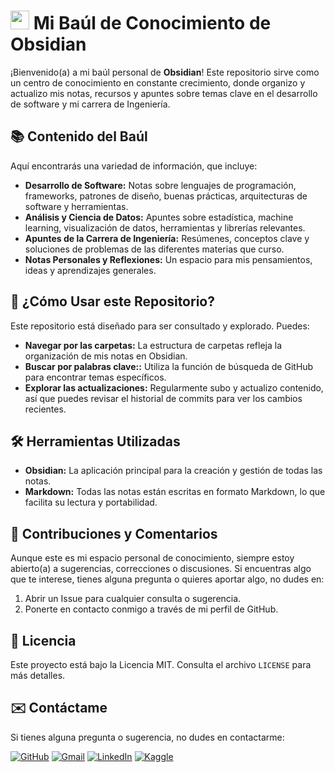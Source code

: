 # <img width="30" height="30" src="https://images.toolfinder.co/tools/5/logo/obsidian-logo.svg?h=256&fm=webp&fit=pad&w=256&q=100" alt="obsidian"> Mi Baúl de Conocimiento de Obsidian

¡Bienvenido(a) a mi baúl personal de **Obsidian**! Este repositorio sirve como un centro de conocimiento en constante crecimiento, donde organizo y actualizo mis notas, recursos y apuntes sobre temas clave en el desarrollo de software y mi carrera de Ingeniería.

## 📚 Contenido del Baúl

Aquí encontrarás una variedad de información, que incluye:

- **Desarrollo de Software:** Notas sobre lenguajes de programación, frameworks, patrones de diseño, buenas prácticas, arquitecturas de software y herramientas.
- **Análisis y Ciencia de Datos:** Apuntes sobre estadística, machine learning, visualización de datos, herramientas y librerías relevantes.
- **Apuntes de la Carrera de Ingeniería:** Resúmenes, conceptos clave y soluciones de problemas de las diferentes materias que curso.
- **Notas Personales y Reflexiones:** Un espacio para mis pensamientos, ideas y aprendizajes generales.

## 🚀 ¿Cómo Usar este Repositorio?

Este repositorio está diseñado para ser consultado y explorado. Puedes:

- **Navegar por las carpetas:** La estructura de carpetas refleja la organización de mis notas en Obsidian.
- **Buscar por palabras clave::** Utiliza la función de búsqueda de GitHub para encontrar temas específicos.
- **Explorar las actualizaciones:** Regularmente subo y actualizo contenido, así que puedes revisar el historial de commits para ver los cambios recientes.

## 🛠️ Herramientas Utilizadas

- **Obsidian:** La aplicación principal para la creación y gestión de todas las notas.
- **Markdown:** Todas las notas están escritas en formato Markdown, lo que facilita su lectura y portabilidad.

## 🤝 Contribuciones y Comentarios

Aunque este es mi espacio personal de conocimiento, siempre estoy abierto(a) a sugerencias, correcciones o discusiones. Si encuentras algo que te interese, tienes alguna pregunta o quieres aportar algo, no dudes en:

1. Abrir un Issue para cualquier consulta o sugerencia.
2. Ponerte en contacto conmigo a través de mi perfil de GitHub.

## 📃 Licencia

Este proyecto está bajo la Licencia MIT. Consulta el archivo `LICENSE` para más detalles.

## ✉️ Contáctame

Si tienes alguna pregunta o sugerencia, no dudes en contactarme:

[![GitHub](https://img.shields.io/badge/-GitHub-181717?style=flat&logo=github&logoColor=white)](https://github.com/ayorick23)
[![Gmail](https://img.shields.io/badge/-Email-D14836?style=flat&logo=gmail&logoColor=white)](mailto:mayorickhenry@gmail.com)
[![LinkedIn](https://img.shields.io/badge/-LinkedIn-blue?style=flat&logo=linkedin&logoColor=white)](https://linkedin.com/in/dereckmendez/)
[![Kaggle](https://img.shields.io/badge/-Kaggle-181717?style=flat&logo=kaggle&logoColor=white)](https://www.kaggle.com/dereckmendez)
